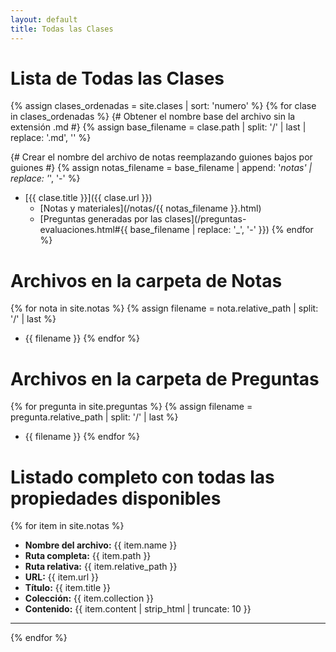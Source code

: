 ```yaml
---
layout: default
title: Todas las Clases
---
```


# Lista de Todas las Clases

{% assign clases_ordenadas = site.clases | sort: 'numero' %}
{% for clase in clases_ordenadas %}
  {# Obtener el nombre base del archivo sin la extensión .md #}
  {% assign base_filename = clase.path | split: '/' | last | replace: '.md', '' %}
  
  {# Crear el nombre del archivo de notas reemplazando guiones bajos por guiones #}
  {% assign notas_filename = base_filename | append: '_notas' | replace: '_', '-' %}
  
* [{{ clase.title }}]({{ clase.url }})
  - [Notas y materiales](/notas/{{ notas_filename }}.html)
  - [Preguntas generadas por las clases](/preguntas-evaluaciones.html#{{ base_filename | replace: '_', '-' }})
{% endfor %}

# Archivos en la carpeta de Notas

{% for nota in site.notas %}
{% assign filename = nota.relative_path | split: '/' | last %}
* {{ filename }}
{% endfor %}

# Archivos en la carpeta de Preguntas

{% for pregunta in site.preguntas %}
{% assign filename = pregunta.relative_path | split: '/' | last %}
* {{ filename }}
{% endfor %}

# Listado completo con todas las propiedades disponibles

{% for item in site.notas %}
* <strong>Nombre del archivo:</strong> {{ item.name }}
* <strong>Ruta completa:</strong> {{ item.path }}
* <strong>Ruta relativa:</strong> {{ item.relative_path }}
* <strong>URL:</strong> {{ item.url }}
* <strong>Título:</strong> {{ item.title }}
* <strong>Colección:</strong> {{ item.collection }}
* <strong>Contenido:</strong> {{ item.content | strip_html | truncate: 10 }}
---
{% endfor %}